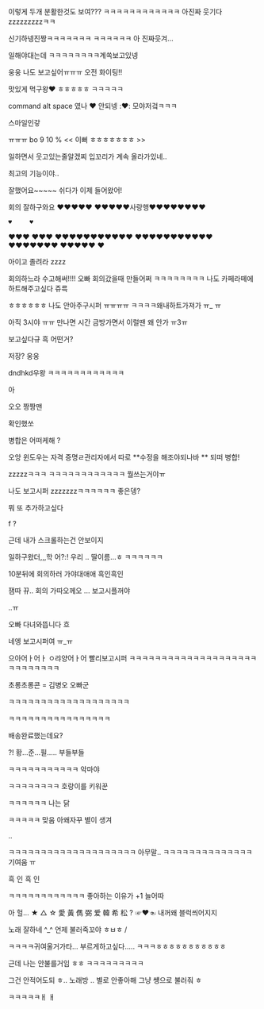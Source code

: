 이렇게 두개 분활한것도 보여???
ㅋㅋㅋㅋㅋㅋㅋㅋㅋㅋㅋㅋ
아진짜 웃기다
zzzzzzzzzㅋㅋ

신기하넹진짱ㅋㅋㅋㅋㅋㅋㅋ
ㅋㅋㅋㅋㅋㅋ
아 진짜웃겨...

일해야대는데
ㅋㅋㅋㅋㅋㅋㅋㅋ계쏙보고있넹

웅웅 나도 보고싶어ㅠㅠㅠ
오전 화이팅!!

맛있게 먹구왕♥
ㅎㅎㅎㅎㅎ ㅋㅋㅋㅋㅋ

command alt space 였나 
:heart:
안되넹
::heart::
모야저겈ㅋㅋㅋ

스마일인갛

ㅠㅠㅠ
bo 9 10 % << 이뻐 ㅎㅎㅎㅎㅎㅎㅎ >>

일하면서 웃고있는줄알겠찌 
입꼬리가 계속 올라가있네..

최고의 기능이야..

잘했어요~~~~~
쉬다가 이제 들어왔어!

회의 잘하구와요 ♥♥♥♥♥
♥♥♥♥♥사랑행♥♥♥♥♥♥♥♥


    ♥     ♥
   ♥♥♥   ♥♥♥
  ♥♥♥♥♥♥♥♥♥♥♥
  ♥♥♥♥♥♥♥♥♥♥♥
    ♥♥♥♥♥♥♥
     ♥♥♥♥♥
       ♥ 

아이고 졸려라 zzzz

회의하느라 수고해써!!!!
오빠 회의갔을때 만들어쩌
ㅋㅋㅋㅋㅋㅋㅋㅋ
나도 카페라떼에 하트해주고싶다
쥬륵 

ㅎㅎㅎㅎㅎㅎ
나도 안아주구시퍼 ㅠㅠㅠㅠ
ㅋㅋㅋㅋ왜내하트가져가
ㅠ_ ㅠ 

아직 3시야
ㅠㅠ
만나면 시간 금방가면서
이럴땐 왜 안가
ㅠ3ㅠ 

보고싶다규
흑
어떤거?

저장?
웅웅

dndhkd우왕
ㅋㅋㅋㅋㅋㅋㅋㅋㅋㅋㅋㅋ


아 


오오 짱짱맨

확인했쏘 

병합은 어떠케해 ? 

오앙
윈도우는 자격 증명ㄹ관리자에서 따로 **수정을 해조야되나바 **
되떠 병합!

zzzzzㅋㅋㅋ
ㅋㅋㅋㅋㅋㅋㅋㅋㅋㅋㅋㅋ
뭘쓰는거야ㅠ

나도 보고시퍼
zzzzzzzㅋㅋㅋㅋㅋㅋ
좋은뎅?

뭐 또 추가하고싶다 

f ?

근데 내가 스크롤하는건 안보이지

일하구왔더,,,학
어?:! 우리 .. 딸이름...ㅎ
ㅋㅋㅋㅋㅋㅋ

10분뒤에 회의하러 가야대애애
흑인흑인

잼따
뀨..
회의 가따오께오
...
보고시플꺼야


..ㅠ



오빠 다녀와뜹니다 
흐

네엥
보고시퍼여
ㅠ_ㅠ 

으아어ㅏ어ㅏ
ㅇ랴양어ㅏ어
빨리보고시퍼
ㅋㅋㅋㅋㅋㅋㅋㅋㅋㅋㅋㅋㅋㅋㅋㅋㅋㅋㅋㅋㅋㅋㅋㅋㅋㅋㅋㅋ

초롱초롱콘 = 김병오 오빠군

ㅋㅋㅋㅋㅋㅋㅋㅋㅋㅋㅋㅋㅋㅋㅋㅋㅋㅋㅋ


ㅋㅋㅋㅋㅋㅋㅋㅋㅋㅋㅋㅋㅋㅋㅋㅋ

배송완료했는데요?


?!
황...준...필.....
부들부들


ㅋㅋㅋㅋㅋㅋㅋㅋㅋㅋㅋ
악마야

ㅋㅋㅋㅋㅋㅋㅋㅋ
호랑이를 키워꾼

ㅋㅋㅋㅋㅋㅋ
나는 닭


ㅋㅋㅋㅋㅋ
맞움 
아왜자꾸
별이
생겨

..

ㅋㅋㅋㅋㅋㅋㅋㅋㅋㅋㅋㅋㅋㅋㅋㅋㅋㅋㅋㅋ
아무말..
ㅋㅋㅋㅋㅋㅋㅋㅋㅋㅋㅋㅋㅋㅋ
기여움
ㅠ

흑
인
흑
인


ㅋㅋㅋㅋㅋㅋㅋㅋㅋㅋㅋㅋ
좋아하는 이유가 +1 늘어따


아 헐...
★
△
☆
愛
黃 儁 弼 爱 韓 希 松
?
☞♥☜
내꺼왜 블럭씌어지지

노래 잘하네
^_^
언제 불러죽꼬야
ㅎㅂㅎ /

ㅋㅋㅋㅋ귀여울거가타...
부르게하고싶다.....
ㅋㅋㅋㅎㅎㅎㅎㅎㅎㅎㅎㅎㅎㅎ


근데 나는 안불를거임
ㅎㅎ
ㅋㅋㅋㅋㅋㅋㅋㅋㅋ

그건 안적어도되 ㅎ..
노래방 .. 별로 안좋아해 
그냥 썡으로 불러줘
ㅎ


ㅋㅋㅋㅋㅋㅐ
ㅐ

